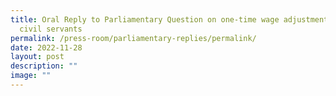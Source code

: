 ```yaml
---
title: Oral Reply to Parliamentary Question on one‑time wage adjustment for
  civil servants
permalink: /press-room/parliamentary-replies/permalink/
date: 2022-11-28
layout: post
description: ""
image: ""
---
```

